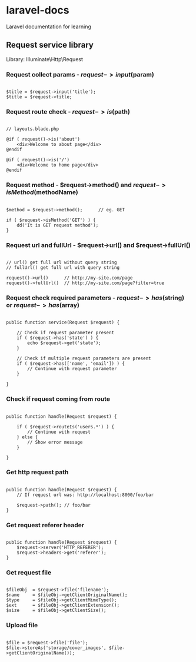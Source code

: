 # laravel-docs
Laravel documentation for learning  
  
  
## Request service library  

Library: Illuminate\Http\Request


### Request collect params - $request->input($param)

```

$title = $request->input('title');
$title = $request->title;

```


### Request route check - $request->is($path)

```

// layouts.blade.php 

@if ( request()->is('about')
    <div>Welcome to about page</div>
@endif

@if ( request()->is('/')
    <div>Welcome to home page</div>
@endif

```


### Request method - $request->method() and $request->isMethod($methodName)

```

$method = $request->method();      // eg. GET

if ( $request->isMethod('GET') ) {
    dd('It is GET request method');
}

```



### Request url and fullUrl - $request->url() and $request->fullUrl()  

```

// url() get full url without query string 
// fullUrl() get full url with query string

request()->url()      // http://my-site.com/page
request()->fullUrl()  // http://my-site.com/page?filter=true

```



### Request check required parameters - $request->has($string) or $request->has($array)  
  
```

public function service(Request $request) {

    // Check if request parameter present
    if ( $request->has('state') ) {
        echo $request->get('state');
    }
    
    // Check if multiple request parameters are present
    if ( $request->has(['name', 'email']) ) {
        // Continue with request parameter
    }
    
}

```  
  
  
### Check if request coming from route  
  
```

public function handle(Request $request) {

    if ( $request->routeIs('users.*') ) {
        // Continue with request
    } else {
        // Show error message
    }

}

```



### Get http request path  

```

public function handle(Request $request) {
    // If request url was: http://localhost:8000/foo/bar
    
    $request->path(); // foo/bar
}

```  



### Get request referer header  

```

public function handle(Request $request) {
    $request->server('HTTP_REFERER');
    $request->headers->get('referer');
}

```  



### Get request file  

```

$fileObj  = $request->file('filename');
$name     = $fileObj->getClientOriginalName();
$type     = $fileObj->getClientMimeType();
$ext      = $fileObj->getClientExtension();
$size     = $fileObj->getClientSize();

```  



### Upload file  

```

$file = $request->file('file');
$file->storeAs('storage/cover_images', $file->getClientOriginalName());

```

